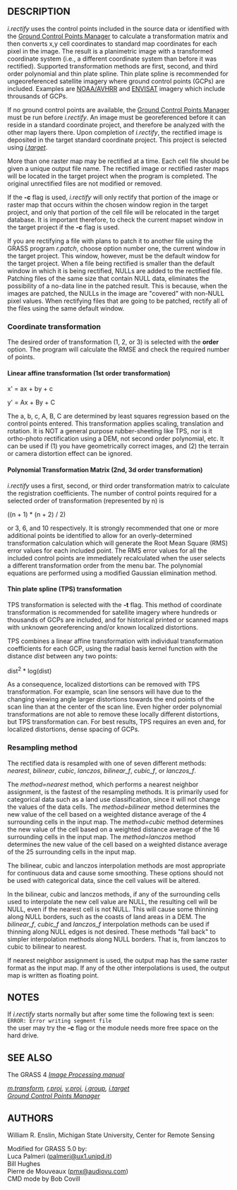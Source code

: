 ## DESCRIPTION

*i.rectify* uses the control points included in the source data or
identified with the [Ground Control Points Manager](wxGUI.gcp.md) to
calculate a transformation matrix and then converts x,y cell coordinates
to standard map coordinates for each pixel in the image. The result is a
planimetric image with a transformed coordinate system (i.e., a
different coordinate system than before it was rectified). Supported
transformation methods are first, second, and third order polynomial and
thin plate spline. Thin plate spline is recommended for ungeoreferenced
satellite imagery where ground control points (GCPs) are included.
Examples are
[NOAA/AVHRR](https://gdal.org/en/stable/drivers/raster/l1b.html) and
[ENVISAT](https://gdal.org/en/stable/drivers/raster/esat.html#raster-esat)
imagery which include throusands of GCPs.

If no ground control points are available, the [Ground Control Points
Manager](wxGUI.gcp.md) must be run before *i.rectify*. An image must be
georeferenced before it can reside in a standard coordinate project, and
therefore be analyzed with the other map layers there. Upon completion
of *i.rectify*, the rectified image is deposited in the target standard
coordinate project. This project is selected using
*[i.target](i.target.md)*.

More than one raster map may be rectified at a time. Each cell file
should be given a unique output file name. The rectified image or
rectified raster maps will be located in the target project when the
program is completed. The original unrectified files are not modified or
removed.

If the **-c** flag is used, *i.rectify* will only rectify that portion
of the image or raster map that occurs within the chosen window region
in the target project, and only that portion of the cell file will be
relocated in the target database. It is important therefore, to check
the current mapset window in the target project if the **-c** flag is
used.

If you are rectifying a file with plans to patch it to another file
using the GRASS program *r.patch*, choose option number one, the current
window in the target project. This window, however, must be the default
window for the target project. When a file being rectified is smaller
than the default window in which it is being rectified, NULLs are added
to the rectified file. Patching files of the same size that contain NULL
data, eliminates the possibility of a no-data line in the patched
result. This is because, when the images are patched, the NULLs in the
image are "covered" with non-NULL pixel values. When rectifying files
that are going to be patched, rectify all of the files using the same
default window.

### Coordinate transformation

The desired order of transformation (1, 2, or 3) is selected with the
**order** option. The program will calculate the RMSE and check the
required number of points.

#### Linear affine transformation (1st order transformation)

x' = ax + by + c

y' = Ax + By + C

The a, b, c, A, B, C are determined by least squares regression based on
the control points entered. This transformation applies scaling,
translation and rotation. It is NOT a general purpose rubber-sheeting
like TPS, nor is it ortho-photo rectification using a DEM, not second
order polynomial, etc. It can be used if (1) you have geometrically
correct images, and (2) the terrain or camera distortion effect can be
ignored.

#### Polynomial Transformation Matrix (2nd, 3d order transformation)

*i.rectify* uses a first, second, or third order transformation matrix
to calculate the registration coefficients. The number of control points
required for a selected order of transformation (represented by n) is

((n + 1) \* (n + 2) / 2)

or 3, 6, and 10 respectively. It is strongly recommended that one or
more additional points be identified to allow for an overly-determined
transformation calculation which will generate the Root Mean Square
(RMS) error values for each included point. The RMS error values for all
the included control points are immediately recalculated when the user
selects a different transformation order from the menu bar. The
polynomial equations are performed using a modified Gaussian elimination
method.

#### Thin plate spline (TPS) transformation

TPS transformation is selected with the **-t** flag. This method of
coordinate transformation is recommended for satellite imagery where
hundreds or thousands of GCPs are included, and for historical printed
or scanned maps with unknown georeferencing and/or known localized
distortions.

TPS combines a linear affine transformation with individual
transformation coefficients for each GCP, using the radial basis kernel
function with the distance *dist* between any two points:

dist<sup>2</sup> \* log(dist)

As a consequence, localized distortions can be removed with TPS
transformation. For example, scan line sensors will have due to the
changing viewing angle larger distortions towards the end points of the
scan line than at the center of the scan line. Even higher order
polynomial transformations are not able to remove these locally
different distortions, but TPS transformation can. For best results, TPS
requires an even and, for localized distortions, dense spacing of GCPs.

### Resampling method

The rectified data is resampled with one of seven different methods:
*nearest*, *bilinear*, *cubic*, *lanczos*, *bilinear_f*, *cubic_f*, or
*lanczos_f*.

The *method=nearest* method, which performs a nearest neighbor
assignment, is the fastest of the resampling methods. It is primarily
used for categorical data such as a land use classification, since it
will not change the values of the data cells. The *method=bilinear*
method determines the new value of the cell based on a weighted distance
average of the 4 surrounding cells in the input map. The *method=cubic*
method determines the new value of the cell based on a weighted distance
average of the 16 surrounding cells in the input map. The
*method=lanczos* method determines the new value of the cell based on a
weighted distance average of the 25 surrounding cells in the input map.

The bilinear, cubic and lanczos interpolation methods are most
appropriate for continuous data and cause some smoothing. These options
should not be used with categorical data, since the cell values will be
altered.

In the bilinear, cubic and lanczos methods, if any of the surrounding
cells used to interpolate the new cell value are NULL, the resulting
cell will be NULL, even if the nearest cell is not NULL. This will cause
some thinning along NULL borders, such as the coasts of land areas in a
DEM. The *bilinear_f*, *cubic_f* and *lanczos_f* interpolation methods
can be used if thinning along NULL edges is not desired. These methods
"fall back" to simpler interpolation methods along NULL borders. That
is, from lanczos to cubic to bilinear to nearest.

If nearest neighbor assignment is used, the output map has the same
raster format as the input map. If any of the other interpolations is
used, the output map is written as floating point.

## NOTES

If *i.rectify* starts normally but after some time the following text is
seen:  
` ERROR: Error writing segment file `  
the user may try the **-c** flag or the module needs more free space on
the hard drive.

## SEE ALSO

The GRASS 4 *[Image Processing
manual](https://grass.osgeo.org/gdp/imagery/grass4_image_processing.pdf)*

*[m.transform](m.transform.md), [r.proj](r.proj.md),
[v.proj](v.proj.md), [i.group](i.group.md), [i.target](i.target.md)*  
*[Ground Control Points Manager](wxGUI.gcp.md)*

## AUTHORS

William R. Enslin, Michigan State University, Center for Remote Sensing

Modified for GRASS 5.0 by:  
Luca Palmeri (palmeri@ux1.unipd.it)  
Bill Hughes  
Pierre de Mouveaux (pmx@audiovu.com)  
CMD mode by Bob Covill
